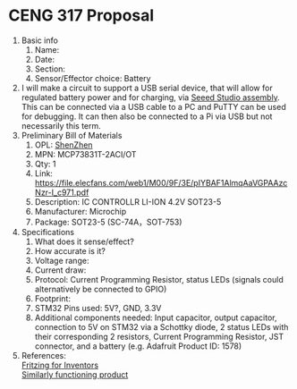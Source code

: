 # CENG 317 Proposal
1. Basic info
     1. Name: 
     2. Date: 
     3. Section:
     4. Sensor/Effector choice: Battery
2. I will make a circuit to support a USB serial device, that will allow for regulated battery power and for charging, via [Seeed Studio assembly](https://www.seeedstudio.com/fusion_pcb.html). This can be connected via a USB cable to a PC and PuTTY can be used for debugging. It can then also be connected to a Pi via USB but not necessarily this term. 
3. Preliminary Bill of Materials
    1. OPL: [ShenZhen](https://www.seeedstudio.com/opl.html)
    2. MPN: MCP73831T-2ACI/OT
	3. Qty: 1
	4. Link: https://file.elecfans.com/web1/M00/9F/3E/pIYBAF1AlmqAaVGPAAzcNzr-I_c971.pdf
    5. Description:	IC CONTROLLR LI-ION 4.2V SOT23-5
	6. Manufacturer: Microchip
	7. Package: SOT23-5 (SC-74A，SOT-753)
4. Specifications
    1. What does it sense/effect?
	2. How accurate is it?
    3. Voltage range:
	4. Current draw:
	5. Protocol: Current Programming Resistor, status LEDs (signals could alternatively be connected to GPIO)
	6. Footprint:
	7. STM32 Pins used: 5V?, GND, 3.3V
	8. Additional components needed: Input capacitor, output capacitor, connection to 5V on STM32 via a Schottky diode, 2 status LEDs with their corresponding 2 resistors, Current Programming Resistor, JST connector, and a battery (e.g. Adafruit Product ID: 1578)
5. References:    
[Fritzing for Inventors](https://learning-oreilly-com.ezproxy.humber.ca/library/view/fritzing-for-inventors/9780071844642/ch01.html#ch01)    
[Similarly functioning product](https://learn.adafruit.com/adafruit-pro-trinket-lipoly-slash-liion-backpack/downloads)